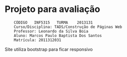 # Projeto para avaliação

        CÓDIGO   INF5315   TURMA    2013131
        Curso/Disciplina: TADS/Construção de Páginas Web
        Professor: Leonardo da Silva Boia
        Aluno: Marcos Paulo Baptista Dos Santos
        Matrícula: 2011312031
        
Site utiliza bootstrap para ficar responsivo

